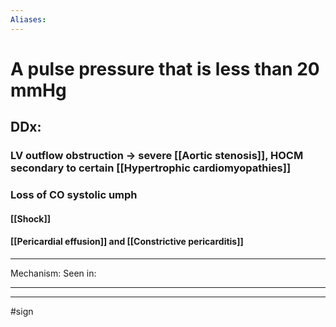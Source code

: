 ```yaml
---
Aliases:
---
```

# A pulse pressure that is less than 20 mmHg
## DDx:
### LV outflow obstruction -> severe [[Aortic stenosis]], HOCM secondary to certain [[Hypertrophic cardiomyopathies]]
### Loss of CO systolic umph
#### [[Shock]]
#### [[Pericardial effusion]] and [[Constrictive pericarditis]]

---
Mechanism:
Seen in: 

---


---
#sign 
